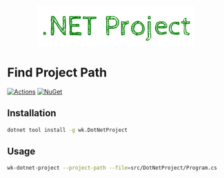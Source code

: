 <p align="center">
    <img src="resource/logo.png" />
</p>

# Find Project Path

[![Actions](https://github.com/wk-j/dotnet-project/workflows/NuGet/badge.svg)](https://github.com/wk-j/dotnet-project/actions)
[![NuGet](https://img.shields.io/nuget/v/wk.DotNetProject.svg)](https://www.nuget.org/packages/wk.DotNetProject)

## Installation

```bash
dotnet tool install -g wk.DotNetProject
```

## Usage

```bash
wk-dotnet-project --project-path --file=src/DotNetProject/Program.cs
```